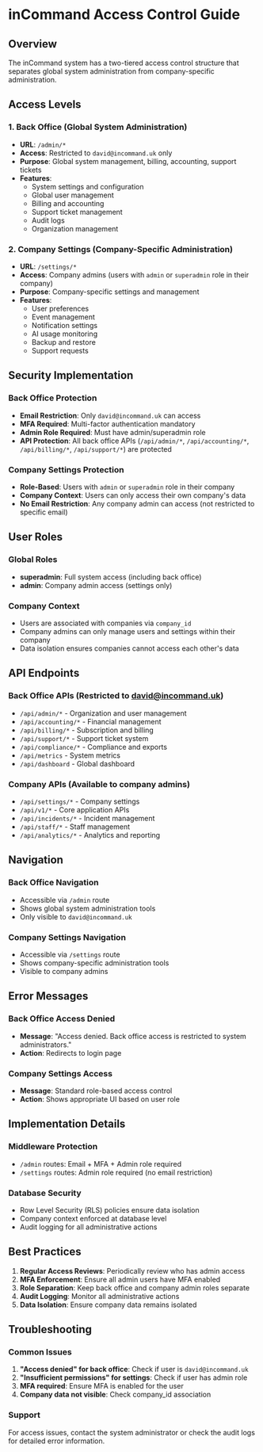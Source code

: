 # inCommand Access Control Guide

## Overview

The inCommand system has a two-tiered access control structure that separates global system administration from company-specific administration.

## Access Levels

### 1. **Back Office (Global System Administration)**
- **URL**: `/admin/*`
- **Access**: Restricted to `david@incommand.uk` only
- **Purpose**: Global system management, billing, accounting, support tickets
- **Features**:
  - System settings and configuration
  - Global user management
  - Billing and accounting
  - Support ticket management
  - Audit logs
  - Organization management

### 2. **Company Settings (Company-Specific Administration)**
- **URL**: `/settings/*`
- **Access**: Company admins (users with `admin` or `superadmin` role in their company)
- **Purpose**: Company-specific settings and management
- **Features**:
  - User preferences
  - Event management
  - Notification settings
  - AI usage monitoring
  - Backup and restore
  - Support requests

## Security Implementation

### Back Office Protection
- **Email Restriction**: Only `david@incommand.uk` can access
- **MFA Required**: Multi-factor authentication mandatory
- **Admin Role Required**: Must have admin/superadmin role
- **API Protection**: All back office APIs (`/api/admin/*`, `/api/accounting/*`, `/api/billing/*`, `/api/support/*`) are protected

### Company Settings Protection
- **Role-Based**: Users with `admin` or `superadmin` role in their company
- **Company Context**: Users can only access their own company's data
- **No Email Restriction**: Any company admin can access (not restricted to specific email)

## User Roles

### Global Roles
- **superadmin**: Full system access (including back office)
- **admin**: Company admin access (settings only)

### Company Context
- Users are associated with companies via `company_id`
- Company admins can only manage users and settings within their company
- Data isolation ensures companies cannot access each other's data

## API Endpoints

### Back Office APIs (Restricted to david@incommand.uk)
- `/api/admin/*` - Organization and user management
- `/api/accounting/*` - Financial management
- `/api/billing/*` - Subscription and billing
- `/api/support/*` - Support ticket system
- `/api/compliance/*` - Compliance and exports
- `/api/metrics` - System metrics
- `/api/dashboard` - Global dashboard

### Company APIs (Available to company admins)
- `/api/settings/*` - Company settings
- `/api/v1/*` - Core application APIs
- `/api/incidents/*` - Incident management
- `/api/staff/*` - Staff management
- `/api/analytics/*` - Analytics and reporting

## Navigation

### Back Office Navigation
- Accessible via `/admin` route
- Shows global system administration tools
- Only visible to `david@incommand.uk`

### Company Settings Navigation
- Accessible via `/settings` route
- Shows company-specific administration tools
- Visible to company admins

## Error Messages

### Back Office Access Denied
- **Message**: "Access denied. Back office access is restricted to system administrators."
- **Action**: Redirects to login page

### Company Settings Access
- **Message**: Standard role-based access control
- **Action**: Shows appropriate UI based on user role

## Implementation Details

### Middleware Protection
- `/admin` routes: Email + MFA + Admin role required
- `/settings` routes: Admin role required (no email restriction)

### Database Security
- Row Level Security (RLS) policies ensure data isolation
- Company context enforced at database level
- Audit logging for all administrative actions

## Best Practices

1. **Regular Access Reviews**: Periodically review who has admin access
2. **MFA Enforcement**: Ensure all admin users have MFA enabled
3. **Role Separation**: Keep back office and company admin roles separate
4. **Audit Logging**: Monitor all administrative actions
5. **Data Isolation**: Ensure company data remains isolated

## Troubleshooting

### Common Issues
1. **"Access denied" for back office**: Check if user is `david@incommand.uk`
2. **"Insufficient permissions" for settings**: Check if user has admin role
3. **MFA required**: Ensure MFA is enabled for the user
4. **Company data not visible**: Check company_id association

### Support
For access issues, contact the system administrator or check the audit logs for detailed error information.
